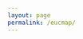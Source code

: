 ```yaml
---
layout: page
permalink: /eucmap/
---
```


<script type="text/javascript" charset="utf-8" async src="https://api-maps.yandex.ru/services/constructor/1.0/js/?um=constructor%3A9eb5db68f15fddea09a8a84d24ef173eea7247c47dd00e5692c7329d198741e9&amp;width=800&amp;height=600&amp;lang=ru_RU&amp;scroll=true"></script>
